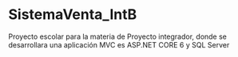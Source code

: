 # SistemaVenta_IntB
Proyecto escolar para la materia de Proyecto integrador, donde se desarrollara una aplicación MVC es ASP.NET CORE 6 y SQL Server
